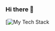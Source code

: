 ### Hi there 👋

[![My Tech Stack](https://github-readme-tech-stack.vercel.app/api/cards?fontFamily=Iosevka&fontWeight=bold&lineCount=1&theme=catppuccin_mocha&bg=%231e1e2e&badge=%23181825&border=%236c7086&titleColor=%2394e2d5&line1=node.js%2Cnode.js%2C58a6ff%3Btypescript%2CTypescript%2C58a6ff%3Breact%2Creact%2C58a6ff%3Btailwindcss%2Ctailwind%2C58a6ff%3Bmongodb%2Cmongodb%2C58a6ff%3Bnext.js%2Cnext.js%2C58a6ff%3B)

